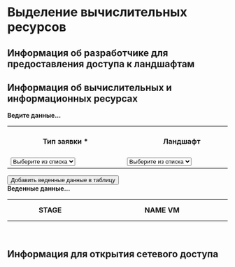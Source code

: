 # Выделение вычислительных ресурсов

## Информация об разработчике для предоставления доступа к ландшафтам


## Информация об вычислительных и информационных ресурсах

<div id="myform">
<b>Ведите данные...</b>
<table>
    <tr>
        <th>Тип заявки *</th>
        <th>Ландшафт</th>
        <th>Название VM *</th>
        <th>ОС *</th>
        <th>Количество ядер CPU *</th>
        <th>Объем RAM в Гб *</th>
        <th>Объем HDD 1 в Гб *</th>
        <th>Объем HDD 2 в Гб</th>
        <th>Объем HDD 3 в Гб</th>
        <th>Объем HDD 4 в Гб</th>
        <th>Объем HDD 5 в Гб</th>
        <th>Домен</th>
        <th>VLAN ID интерфейс 1 *</th>
        <th>IP address интерфейс 1 *</th>
        <th>Маска сети интерфейс 1 *</th>
        <th>Шлюз по умолчанию интерфейс 1 *</th>
        <th>VLAN ID интерфейс 2</th>
        <th>IP address интерфейс 2</th>
        <th>Маска сети интерфейс 2</th>
        <th>Шлюз по умолчанию интерфейс 2</th>
    </tr>
    <tr>
        <td style="min-width:250px"><select name="type" id="type" tabindex="0"><option value="">Выберите из списка</option><option value="выделение">Выделение</option><option value="добавление">Добавление</option><option value="возврат">Возврат</option></select></td>
        <td style="min-width:250px"><select name="stage" id="stage" tabindex="0"><option value="">Выберите из списка</option><option value="продуктив">Продуктив</option><option value="тест">Тест</option><option value="разработка">Разработка</option></select></td>
        <td style="min-width:300px"><input type="text" maxlength="32" placeholder="Имя VM" id="name"></td>
        <td style="min-width:250px"><select name="os" id="os" tabindex="0"><option value="">Выберите из списка</option><option value="CentOS 7">CentOS 7</option><option value="CentOS 8">CentOS 8</option><option value="Windows 2012">Windows 2012</option><option value="Windows 2016">Windows 2016</option></select></td>
        <td><input class="mod" type="number" maxlength="2" step="1" min="1" max="20" required placeholder="ШТ" id="cpu"></td>
        <td><input class="mod" type="number" maxlength="3" step="2" min="2" max="256" required placeholder="Гб" id="ram"></td>
        <td><input class="mod" type="number" maxlength="4" step="10" min="50" max="1030" required placeholder="Гб" id="hdd1"></td>
        <td><input class="mod" type="number" maxlength="4" step="5" min="5" max="1030" required placeholder="Гб" id="hdd2"></td>
        <td><input class="mod" type="number" maxlength="4" step="5" min="5" max="1030" required placeholder="Гб" id="hdd3"></td>
        <td><input class="mod" type="number" maxlength="4" step="5" min="5" max="1030" required placeholder="Гб" id="hdd4"></td>
        <td><input class="mod" type="number" maxlength="4" step="5" min="5" max="1030" required placeholder="Гб" id="hdd5"></td>
        <td style="min-width:150px"><input type="text" minlength="3" maxlength="16" placeholder="Домен *" id="domain"></td>
        <td><input class="mod" type="number" maxlength="4" step="1" min="2" max="4096" required placeholder="VLAN ID" id="vlan1"></td>
        <td style="min-width:180px"><input type="text" minlength="7" maxlength="15" size="15" required pattern="\d{1,3}\.\d{1,3}\.\d{1,3}\.\d{1,3}" placeholder="IP address" id="ip1"><span class="validity"></span></td>
        <td style="min-width:180px"><input type="text" minlength="7" maxlength="15" size="15" required pattern="\d{1,3}\.\d{1,3}\.\d{1,3}\.\d{1,3}" placeholder="Net mask" id="mask1"><span class="validity"></span></td>
        <td style="min-width:180px"><input type="text" minlength="7" maxlength="15" size="15" required pattern="^((\d{1,2}|1\d\d|2[0-4]\d|25[0-5])\.){3}(\d{1,2}|1\d\d|2[0-4]\d|25[0-5])$" placeholder="Gateway" id="gw1"><span class="validity"></span></td>
        <td><input class="mod" type="number" maxlength="4" step="1" min="2" max="4096" required placeholder="VLAN ID" id="vlan2"></td>
        <td style="min-width:180px"><input type="text" minlength="7" maxlength="15" size="15" required pattern="^((\d{1,2}|1\d\d|2[0-4]\d|25[0-5])\.){3}(\d{1,2}|1\d\d|2[0-4]\d|25[0-5])$" placeholder="IP address" id="ip2"><span class="validity"></span></td>
        <td style="min-width:180px"><input type="text" minlength="7" maxlength="15" size="15" required pattern="^((\d{1,2}|1\d\d|2[0-4]\d|25[0-5])\.){3}(\d{1,2}|1\d\d|2[0-4]\d|25[0-5])$" placeholder="Net mask" id="mask2"><span class="validity"></span></td>
        <td style="min-width:180px"><input type="text" minlength="7" maxlength="15" size="15" required pattern="^((\d{1,2}|1\d\d|2[0-4]\d|25[0-5])\.){3}(\d{1,2}|1\d\d|2[0-4]\d|25[0-5])$" placeholder="Gateway" id="gw2"><span class="validity"></span></td>
    </tr>
</table>
<input type="button" id="add" value="Добавить веденные данные в таблицу" onclick="Javascript:addRow()">
&nbsp;
 
</div>
<div id="mydata">
<b>Веденные данные...</b>
<table id="myTableData" cellpadding="2">
    <tr>
        <th style="min-width:180px"><b>STAGE</b></th>
        <th style="min-width:300px"><b>NAME VM</b></th>
        <th style="min-width:180px"><b>OS</b></th>
        <th><b>CPU</b></th>
        <th><b>RAM</b></th>
        <th><b>HDD 1</b></th>
        <th><b>HDD 2</b></th>
        <th><b>HDD 3</b></th>
        <th><b>HDD 4</b></th>
        <th><b>HDD 5</b></th>
        <th style="min-width:180px"><b>DOMAIN</b></th>
        <th><b>VLAN ID 1</b></th>
        <th style="min-width:180px"><b>IP ADDRESS 1</b></th>
        <th style="min-width:180px"><b>NET MASK 1</b></th>
        <th style="min-width:180px"><b>GATEWAAY 1</b></th>
        <th><b>VLAN ID 2</b></th>
        <th style="min-width:180px"><b>IP ADDRESS 2</b></th>
        <th style="min-width:180px"><b>NET MASK 2</b></th>
        <th style="min-width:180px"><b>GATEWAAY 2</b></th>
        <th>&nbsp;</th>
    </tr>
</table>
&nbsp;
 
</div>

## Информация для открытия сетевого доступа

